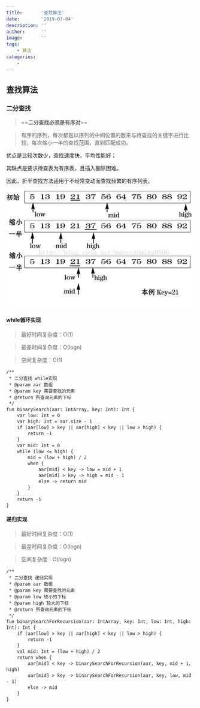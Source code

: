 ```yaml
---
title:       '查找算法'
date:        '2019-07-04'
description: ''
author:      ''
image:       ''
tags:
    - 算法
categories:
    - 
---
```


<!--more-->

## 查找算法

### 二分查找

> ==**二分查找必须是有序对**==

> 有序的序列，每次都是以序列的中间位置的数来与待查找的关键字进行比较，每次缩小一半的查找范围，直到匹配成功。

优点是比较次数少，查找速度快，平均性能好；

其缺点是要求待查表为有序表，且插入删除困难。

因此，折半查找方法适用于不经常变动而查找频繁的有序列表。

![](https://raw.githubusercontent.com/wmszhe/pichub/master/imgs/20171009001641524.jpeg)

#### while循环实现

> 最好时间复杂度：O(1)

> 最差时间复杂度：O(logn)

> 空间复杂度：O(1)


```
/**
 * 二分查找 while实现
 * @param aar 数组
 * @param key 需要查找的元素
 * @return 所查询元素的下标
 */
fun binarySearch(aar: IntArray, key: Int): Int {
    var low: Int = 0
    var high: Int = aar.size - 1
    if (aar[low] > key || aar[high] < key || low > high) {
        return -1
    }
    var mid: Int = 0
    while (low <= high) {
        mid = (low + high) / 2
        when {
            aar[mid] < key -> low = mid + 1
            aar[mid] > key -> high = mid - 1
            else -> return mid
        }
    }
    return -1
}
```

#### 递归实现

> 最好时间复杂度：O(1)

> 最差时间复杂度：O(logn)

> 空间复杂度：O(logn)

```
/**
 * 二分查找 递归实现
 * @param aar 数组
 * @param key 需要查找的元素
 * @param low 较小的下标
 * @param high 较大的下标
 * @return 所查询元素的下标
 */
fun binarySearchForRecursion(aar: IntArray, key: Int, low: Int, high: Int): Int {
    if (aar[low] > key || aar[high] < key || low > high) {
        return -1
    }
    val mid: Int = (low + high) / 2
    return when {
        aar[mid] < key -> binarySearchForRecursion(aar, key, mid + 1, high)
        aar[mid] > key -> binarySearchForRecursion(aar, key, low, mid - 1)
        else -> mid
    }
}
```